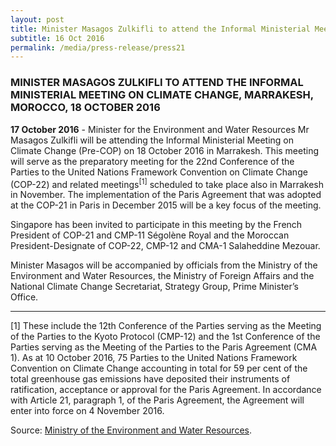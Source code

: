 ```yaml
---
layout: post
title: Minister Masagos Zulkifli to attend the Informal Ministerial Meeting on Climate Change, Marrakesh, Morocco, 18 October 2016
subtitle: 16 Oct 2016
permalink: /media/press-release/press21
---
```


### MINISTER MASAGOS ZULKIFLI TO ATTEND THE INFORMAL MINISTERIAL MEETING ON CLIMATE CHANGE, MARRAKESH, MOROCCO, 18 OCTOBER 2016

**17 October 2016** - Minister for the Environment and Water Resources Mr Masagos Zulkifli will be attending the Informal Ministerial Meeting on Climate Change (Pre-COP) on 18 October 2016 in Marrakesh. This meeting will serve as the preparatory meeting for the 22nd Conference of the Parties to the United Nations Framework Convention on Climate Change (COP-22) and related meetings<sup>[1]</sup> scheduled to take place also in Marrakesh in November. The implementation of the Paris Agreement that was adopted at the COP-21 in Paris in December 2015 will be a key focus of the meeting.

Singapore has been invited to participate in this meeting by the French President of COP-21 and CMP-11 Ségolène Royal and the Moroccan President-Designate of COP-22, CMP-12 and CMA-1 Salaheddine Mezouar.

Minister Masagos will be accompanied by officials from the Ministry of the Environment and Water Resources, the Ministry of Foreign Affairs and the National Climate Change Secretariat, Strategy Group, Prime Minister’s Office.

___

[1] These include the 12th Conference of the Parties serving as the Meeting of the Parties to the Kyoto Protocol (CMP-12) and the 1st Conference of the Parties serving as the Meeting of the Parties to the Paris Agreement (CMA 1). As at 10 October 2016, 75 Parties to the United Nations Framework Convention on Climate Change accounting in total for 59 per cent of the total greenhouse gas emissions have deposited their instruments of ratification, acceptance or approval for the Paris Agreement. In accordance with Article 21, paragraph 1, of the Paris Agreement, the Agreement will enter into force on 4 November 2016.

Source: [<a href="http://www.mewr.gov.sg/news/press-release---minister-masagos-zulkifli-to-attend-the-informal-ministerial-meeting-on-climate-change--marrakesh--morocco-on-18-october-2016" target="_blank">Ministry of the Environment and Water Resources</a>](http://www.mewr.gov.sg/news/press-release---minister-masagos-zulkifli-to-attend-the-informal-ministerial-meeting-on-climate-change--marrakesh--morocco-on-18-october-2016).